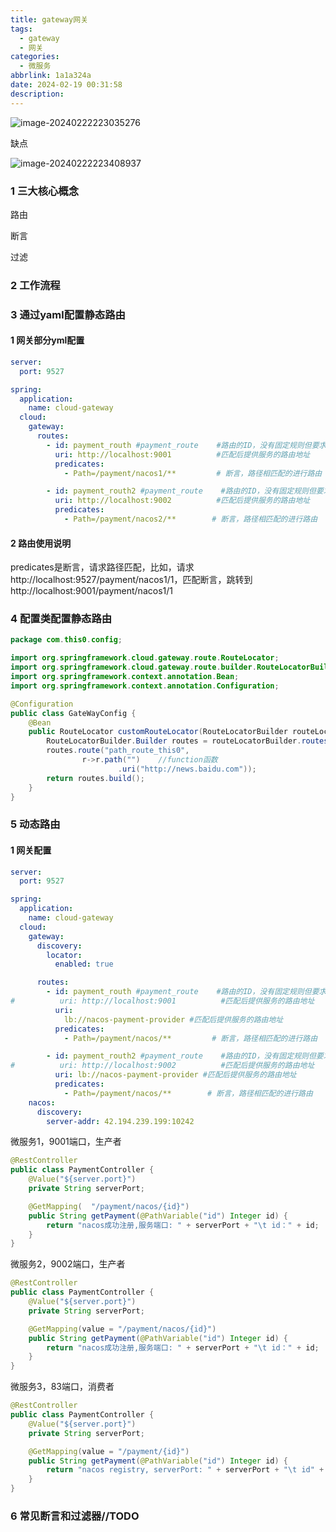 ```yaml
---
title: gateway网关
tags:
  - gateway
  - 网关
categories:
  - 微服务
abbrlink: 1a1a324a
date: 2024-02-19 00:31:58
description:
---
```


![image-20240222223035276](http://cdn.this0.com/blog/img/image-20240222223035276.png?OSSAccessKeyId=LTAI5tAje5MhbPSKCC6QdGZb&Expires=9000000001&Signature=q7ekxWc5IZkeLPkAgAfein3XBEU=&x-oss-process=style/cdn.this0)

缺点

![image-20240222223408937](http://cdn.this0.com/blog/img/image-20240222223408937.png)

### 1 三大核心概念

路由

断言

过滤

### 2 工作流程

### 3 通过yaml配置静态路由

#### 1 网关部分yml配置

```yaml
server:
  port: 9527

spring:
  application:
    name: cloud-gateway
  cloud:
    gateway:
      routes:
        - id: payment_routh #payment_route    #路由的ID，没有固定规则但要求唯一，建议配合服务名
          uri: http://localhost:9001          #匹配后提供服务的路由地址
          predicates:
            - Path=/payment/nacos1/**         # 断言，路径相匹配的进行路由

        - id: payment_routh2 #payment_route    #路由的ID，没有固定规则但要求唯一，建议配合服务名
          uri: http://localhost:9002          #匹配后提供服务的路由地址
          predicates:
            - Path=/payment/nacos2/**        # 断言，路径相匹配的进行路由
```

#### 2 路由使用说明

predicates是断言，请求路径匹配，比如，请求http://localhost:9527/payment/nacos1/1，匹配断言，跳转到 http://localhost:9001/payment/nacos1/1

### 4 配置类配置静态路由

```java
package com.this0.config;

import org.springframework.cloud.gateway.route.RouteLocator;
import org.springframework.cloud.gateway.route.builder.RouteLocatorBuilder;
import org.springframework.context.annotation.Bean;
import org.springframework.context.annotation.Configuration;

@Configuration
public class GateWayConfig {
    @Bean
    public RouteLocator customRouteLocator(RouteLocatorBuilder routeLocatorBuilder){
        RouteLocatorBuilder.Builder routes = routeLocatorBuilder.routes();
        routes.route("path_route_this0",
                r->r.path("")    //function函数
                        .uri("http://news.baidu.com"));
        return routes.build();
    }
}

```

### 5 动态路由

#### 1 网关配置

```yaml
server:
  port: 9527

spring:
  application:
    name: cloud-gateway
  cloud:
    gateway:
      discovery:
        locator:
          enabled: true

      routes:
        - id: payment_routh #payment_route    #路由的ID，没有固定规则但要求唯一，建议配合服务名
#          uri: http://localhost:9001          #匹配后提供服务的路由地址
          uri:
            lb://nacos-payment-provider #匹配后提供服务的路由地址
          predicates:
            - Path=/payment/nacos/**         # 断言，路径相匹配的进行路由

        - id: payment_routh2 #payment_route    #路由的ID，没有固定规则但要求唯一，建议配合服务名
#          uri: http://localhost:9002          #匹配后提供服务的路由地址
          uri: lb://nacos-payment-provider #匹配后提供服务的路由地址
          predicates:
            - Path=/payment/nacos/**        # 断言，路径相匹配的进行路由
    nacos:
      discovery:
        server-addr: 42.194.239.199:10242

```

微服务1，9001端口，生产者

```java
@RestController
public class PaymentController {
    @Value("${server.port}")
    private String serverPort;

    @GetMapping(  "/payment/nacos/{id}")
    public String getPayment(@PathVariable("id") Integer id) {
        return "nacos成功注册,服务端口: " + serverPort + "\t id：" + id;
    }
}

```

微服务2，9002端口，生产者

```java
@RestController
public class PaymentController {
    @Value("${server.port}")
    private String serverPort;

    @GetMapping(value = "/payment/nacos/{id}")
    public String getPayment(@PathVariable("id") Integer id) {
        return "nacos成功注册,服务端口: " + serverPort + "\t id：" + id;
    }
}
```

微服务3，83端口，消费者

```java
@RestController
public class PaymentController {
    @Value("${server.port}")
    private String serverPort;

    @GetMapping(value = "/payment/{id}")
    public String getPayment(@PathVariable("id") Integer id) {
        return "nacos registry, serverPort: " + serverPort + "\t id" + id;
    }
}
```

### 6 常见断言和过滤器//TODO
